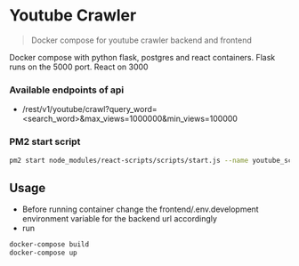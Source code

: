 # Youtube Crawler
> Docker compose for youtube crawler backend and frontend

Docker compose with python flask, postgres and react containers. 
Flask runs on the 5000 port. React on 3000

### Available endpoints of api
* /rest/v1/youtube/crawl?query_word=<search_word>&max_views=1000000&min_views=100000

### PM2 start script
```bash
pm2 start node_modules/react-scripts/scripts/start.js --name youtube_scraper
```
## Usage
* Before running container change the frontend/.env.development environment variable for the backend url accordingly
* run
```bash
docker-compose build
docker-compose up
```
